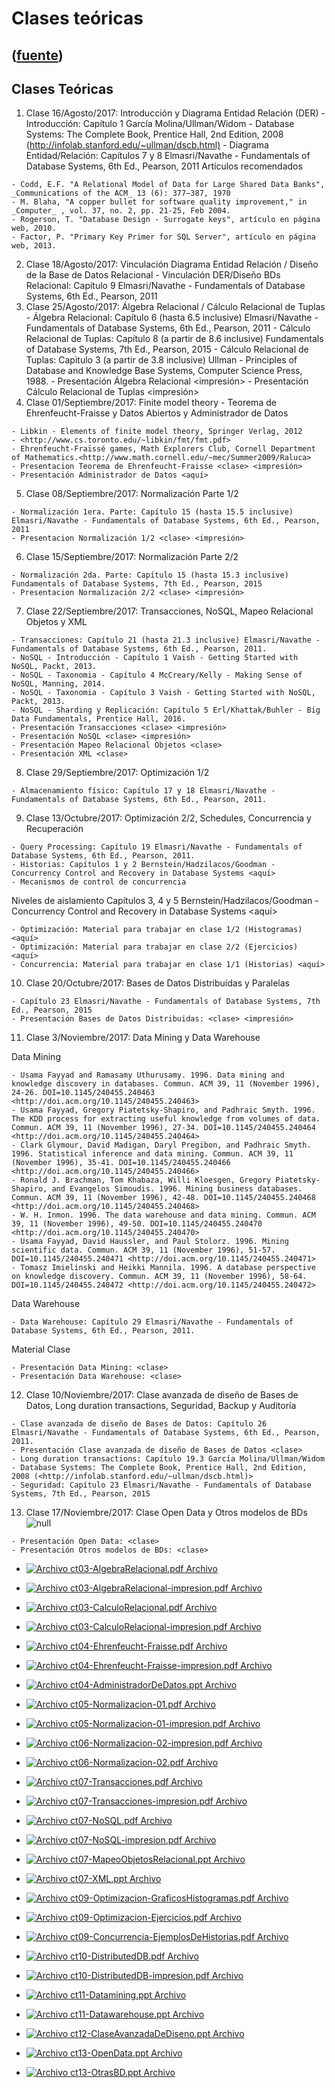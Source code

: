 # Clases teóricas
([fuente](https://campus.exactas.uba.ar/course/view.php?id=1001&section=1))
---
## **Clases Teóricas**

  1. Clase 16/Agosto/2017: Introducción y Diagrama Entidad Relación (DER) 
    - Introducción: Capítulo 1 García Molina/Ullman/Widom - Database Systems: The Complete Book, Prentice Hall, 2nd Edition, 2008 (<http://infolab.stanford.edu/~ullman/dscb.html)>
    - Diagrama Entidad/Relación: Capítulos 7 y 8 Elmasri/Navathe - Fundamentals of Database Systems, 6th Ed., Pearson, 2011
Artículos recomendados

    - Codd, E.F. "A Relational Model of Data for Large Shared Data Banks", _Communications of the ACM_ 13 (6): 377–387, 1970
    - M. Blaha, "A copper bullet for software quality improvement," in _Computer_ , vol. 37, no. 2, pp. 21-25, Feb 2004.
    - Rogerson, T. "Database Design - Surrogate keys", artículo en página web, 2010.
    - Factor, P. "Primary Key Primer for SQL Server", artículo en página web, 2013.
  2. Clase 18/Agosto/2017: Vinculación Diagrama Entidad Relación / Diseño de la Base de Datos Relacional 
    - Vinculación DER/Diseño BDs Relacional: Capítulo 9 Elmasri/Navathe - Fundamentals of Database Systems, 6th Ed., Pearson, 2011
  3. Clase 25/Agosto/2017: Álgebra Relacional / Cálculo Relacional de Tuplas
    - Álgebra Relacional: Capítulo 6 (hasta 6.5 inclusive) Elmasri/Navathe - Fundamentals of Database Systems, 6th Ed., Pearson, 2011
    - Cálculo Relacional de Tuplas: Capítulo 8 (a partir de 8.6 inclusive) Fundamentals of Database Systems, 7th Ed., Pearson, 2015
    - Cálculo Relacional de Tuplas: Capìtulo 3 (a partir de 3.8 inclusive) Ullman - Principles of Database and Knowledge Base Systems, Computer Science Press, 1988.
    - Presentación Álgebra Relacional <clase> <impresión>
    - Presentación Cálculo Relacional de Tuplas <clase> <impresión>
  4. Clase 01/Septiembre/2017: Finite model theory - Teorema de Ehrenfeucht-Fraisse y Datos Abiertos y Administrador de Datos

    - Libkin - Elements of finite model theory, Springer Verlag, 2012
    - <http://www.cs.toronto.edu/~libkin/fmt/fmt.pdf>
    - Ehrenfeucht-Fraïssé games, Math Explorers Club, Cornell Department of Mathematics.<http://www.math.cornell.edu/~mec/Summer2009/Raluca>
    - Presentacion Teorema de Ehrenfeucht-Fraisse <clase> <impresión>
    - Presentación Administrador de Datos <aquí>
  5. Clase 08/Septiembre/2017: Normalización Parte 1/2

    - Normalización 1era. Parte: Capítulo 15 (hasta 15.5 inclusive) Elmasri/Navathe - Fundamentals of Database Systems, 6th Ed., Pearson, 2011
    - Presentacion Normalización 1/2 <clase> <impresión>
  6. Clase 15/Septiembre/2017: Normalización Parte 2/2

    - Normalización 2da. Parte: Capítulo 15 (hasta 15.3 inclusive) Fundamentals of Database Systems, 7th Ed., Pearson, 2015
    - Presentacion Normalización 2/2 <clase> <impresión>
  7. Clase 22/Septiembre/2017: Transacciones, NoSQL, Mapeo Relacional Objetos y XML

    - Transacciones: Capítulo 21 (hasta 21.3 inclusive) Elmasri/Navathe - Fundamentals of Database Systems, 6th Ed., Pearson, 2011.
    - NoSQL - Introducción - Capítulo 1 Vaish - Getting Started with NoSQL, Packt, 2013.
    - NoSQL - Taxonomia - Capítulo 4 McCreary/Kelly - Making Sense of NoSQL, Manning, 2014.
    - NoSQL - Taxonomia - Capítulo 3 Vaish - Getting Started with NoSQL, Packt, 2013.
    - NoSQL - Sharding y Replicación: Capítulo 5 Erl/Khattak/Buhler - Big Data Fundamentals, Prentice Hall, 2016.
    - Presentación Transacciones <clase> <impresión>
    - Presentación NoSQL <clase> <impresión>
    - Presentación Mapeo Relacional Objetos <clase>
    - Presentación XML <clase>
  8. Clase 29/Septiembre/2017: Optimización 1/2

    - Almacenamiento físico: Capítulo 17 y 18 Elmasri/Navathe - Fundamentals of Database Systems, 6th Ed., Pearson, 2011.
  9. Clase 13/Octubre/2017: Optimización 2/2, Schedules, Concurrencia y Recuperación

    - Query Processing: Capítulo 19 Elmasri/Navathe - Fundamentals of Database Systems, 6th Ed., Pearson, 2011.
    - Historias: Capítulos 1 y 2 Bernstein/Hadzilacos/Goodman - Concurrency Control and Recovery in Database Systems <aquí>
    - Mecanismos de control de concurrencia  
Niveles de aislamiento Capítulos 3, 4 y 5 Bernstein/Hadzilacos/Goodman -
Concurrency Control and Recovery in Database Systems <aquí>

    - Optimización: Material para trabajar en clase 1/2 (Histogramas) <aquí>
    - Optimización: Material para trabajar en clase 2/2 (Ejercicios) <aquí>
    - Concurrencia: Material para trabajar en clase 1/1 (Historias) <aquí>
  10. Clase 20/Octubre/2017: Bases de Datos Distribuídas y Paralelas

    - Capítulo 23 Elmasri/Navathe - Fundamentals of Database Systems, 7th Ed., Pearson, 2015
    - Presentación Bases de Datos Distribuidas: <clase> <impresión>
  11. Clase 3/Noviembre/2017: Data Mining y Data Warehouse   
  
Data Mining

    - Usama Fayyad and Ramasamy Uthurusamy. 1996. Data mining and knowledge discovery in databases. Commun. ACM 39, 11 (November 1996), 24-26. DOI=10.1145/240455.240463 <http://doi.acm.org/10.1145/240455.240463>
    - Usama Fayyad, Gregory Piatetsky-Shapiro, and Padhraic Smyth. 1996. The KDD process for extracting useful knowledge from volumes of data. Commun. ACM 39, 11 (November 1996), 27-34. DOI=10.1145/240455.240464 <http://doi.acm.org/10.1145/240455.240464>
    - Clark Glymour, David Madigan, Daryl Pregibon, and Padhraic Smyth. 1996. Statistical inference and data mining. Commun. ACM 39, 11 (November 1996), 35-41. DOI=10.1145/240455.240466 <http://doi.acm.org/10.1145/240455.240466>
    - Ronald J. Brachman, Tom Khabaza, Willi Kloesgen, Gregory Piatetsky-Shapiro, and Evangelos Simoudis. 1996. Mining business databases. Commun. ACM 39, 11 (November 1996), 42-48. DOI=10.1145/240455.240468 <http://doi.acm.org/10.1145/240455.240468>
    - W. H. Inmon. 1996. The data warehouse and data mining. Commun. ACM 39, 11 (November 1996), 49-50. DOI=10.1145/240455.240470 <http://doi.acm.org/10.1145/240455.240470>
    - Usama Fayyad, David Haussler, and Paul Stolorz. 1996. Mining scientific data. Commun. ACM 39, 11 (November 1996), 51-57. DOI=10.1145/240455.240471 <http://doi.acm.org/10.1145/240455.240471>
    - Tomasz Imielinski and Heikki Mannila. 1996. A database perspective on knowledge discovery. Commun. ACM 39, 11 (November 1996), 58-64. DOI=10.1145/240455.240472 <http://doi.acm.org/10.1145/240455.240472>
Data Warehouse  

    - Data Warehouse: Capítulo 29 Elmasri/Navathe - Fundamentals of Database Systems, 6th Ed., Pearson, 2011.
Material Clase  

    - Presentación Data Mining: <clase>
    - Presentación Data Warehouse: <clase>
  12. Clase 10/Noviembre/2017: Clase avanzada de diseño de Bases de Datos, Long duration transactions, Seguridad, Backup y Auditoría 

    - Clase avanzada de diseño de Bases de Datos: Capítulo 26 Elmasri/Navathe - Fundamentals of Database Systems, 6th Ed., Pearson, 2011.
    - Presentación Clase avanzada de diseño de Bases de Datos <clase>
    - Long duration transactions: Capítulo 19.3 García Molina/Ullman/Widom - Database Systems: The Complete Book, Prentice Hall, 2nd Edition, 2008 (<http://infolab.stanford.edu/~ullman/dscb.html)>
    - Seguridad: Capítulo 23 Elmasri/Navathe - Fundamentals of Database Systems, 7th Ed., Pearson, 2015 
  13. Clase 17/Noviembre/2017: Clase Open Data y Otros modelos de BDs ![null](https://www.dc.uba.ar/materias/bd/2017/c1/descargas/new.gif)

    - Presentación Open Data: <clase>
    - Presentación Otros modelos de BDs: <clase>

  - [![Archivo](https://campus.exactas.uba.ar/theme/image.php/magazine/core/1462913092/f/pdf) ct03-AlgebraRelacional.pdf Archivo](https://campus.exactas.uba.ar/mod/resource/view.php?id=53810)

  - [![Archivo](https://campus.exactas.uba.ar/theme/image.php/magazine/core/1462913092/f/pdf) ct03-AlgebraRelacional-impresion.pdf Archivo](https://campus.exactas.uba.ar/mod/resource/view.php?id=53811)

  - [![Archivo](https://campus.exactas.uba.ar/theme/image.php/magazine/core/1462913092/f/pdf) ct03-CalculoRelacional.pdf Archivo](https://campus.exactas.uba.ar/mod/resource/view.php?id=53812)

  - [![Archivo](https://campus.exactas.uba.ar/theme/image.php/magazine/core/1462913092/f/pdf) ct03-CalculoRelacional-impresion.pdf Archivo](https://campus.exactas.uba.ar/mod/resource/view.php?id=53813)

  - [![Archivo](https://campus.exactas.uba.ar/theme/image.php/magazine/core/1462913092/f/pdf) ct04-Ehrenfeucht-Fraisse.pdf Archivo](https://campus.exactas.uba.ar/mod/resource/view.php?id=53814)

  - [![Archivo](https://campus.exactas.uba.ar/theme/image.php/magazine/core/1462913092/f/pdf) ct04-Ehrenfeucht-Fraisse-impresion.pdf Archivo](https://campus.exactas.uba.ar/mod/resource/view.php?id=53815)

  - [![Archivo](https://campus.exactas.uba.ar/theme/image.php/magazine/core/1462913092/f/powerpoint) ct04-AdministradorDeDatos.ppt Archivo](https://campus.exactas.uba.ar/mod/resource/view.php?id=53816)

  - [![Archivo](https://campus.exactas.uba.ar/theme/image.php/magazine/core/1462913092/f/pdf) ct05-Normalizacion-01.pdf Archivo](https://campus.exactas.uba.ar/mod/resource/view.php?id=53817)

  - [![Archivo](https://campus.exactas.uba.ar/theme/image.php/magazine/core/1462913092/f/pdf) ct05-Normalizacion-01-impresion.pdf Archivo](https://campus.exactas.uba.ar/mod/resource/view.php?id=53818)

  - [![Archivo](https://campus.exactas.uba.ar/theme/image.php/magazine/core/1462913092/f/pdf) ct06-Normalizacion-02-impresion.pdf Archivo](https://campus.exactas.uba.ar/mod/resource/view.php?id=53819)

  - [![Archivo](https://campus.exactas.uba.ar/theme/image.php/magazine/core/1462913092/f/pdf) ct06-Normalizacion-02.pdf Archivo](https://campus.exactas.uba.ar/mod/resource/view.php?id=53820)

  - [![Archivo](https://campus.exactas.uba.ar/theme/image.php/magazine/core/1462913092/f/pdf) ct07-Transacciones.pdf Archivo](https://campus.exactas.uba.ar/mod/resource/view.php?id=53821)

  - [![Archivo](https://campus.exactas.uba.ar/theme/image.php/magazine/core/1462913092/f/pdf) ct07-Transacciones-impresion.pdf Archivo](https://campus.exactas.uba.ar/mod/resource/view.php?id=53822)

  - [![Archivo](https://campus.exactas.uba.ar/theme/image.php/magazine/core/1462913092/f/pdf) ct07-NoSQL.pdf Archivo](https://campus.exactas.uba.ar/mod/resource/view.php?id=53823)

  - [![Archivo](https://campus.exactas.uba.ar/theme/image.php/magazine/core/1462913092/f/pdf) ct07-NoSQL-impresion.pdf Archivo](https://campus.exactas.uba.ar/mod/resource/view.php?id=53824)

  - [![Archivo](https://campus.exactas.uba.ar/theme/image.php/magazine/core/1462913092/f/powerpoint) ct07-MapeoObjetosRelacional.ppt Archivo](https://campus.exactas.uba.ar/mod/resource/view.php?id=53825)

  - [![Archivo](https://campus.exactas.uba.ar/theme/image.php/magazine/core/1462913092/f/powerpoint) ct07-XML.ppt Archivo](https://campus.exactas.uba.ar/mod/resource/view.php?id=53826)

  - [![Archivo](https://campus.exactas.uba.ar/theme/image.php/magazine/core/1462913092/f/pdf) ct09-Optimizacion-GraficosHistogramas.pdf Archivo](https://campus.exactas.uba.ar/mod/resource/view.php?id=53827)

  - [![Archivo](https://campus.exactas.uba.ar/theme/image.php/magazine/core/1462913092/f/pdf) ct09-Optimizacion-Ejercicios.pdf Archivo](https://campus.exactas.uba.ar/mod/resource/view.php?id=53828)

  - [![Archivo](https://campus.exactas.uba.ar/theme/image.php/magazine/core/1462913092/f/pdf) ct09-Concurrencia-EjemplosDeHistorias.pdf Archivo](https://campus.exactas.uba.ar/mod/resource/view.php?id=53829)

  - [![Archivo](https://campus.exactas.uba.ar/theme/image.php/magazine/core/1462913092/f/pdf) ct10-DistributedDB.pdf Archivo](https://campus.exactas.uba.ar/mod/resource/view.php?id=53830)

  - [![Archivo](https://campus.exactas.uba.ar/theme/image.php/magazine/core/1462913092/f/pdf) ct10-DistributedDB-impresion.pdf Archivo](https://campus.exactas.uba.ar/mod/resource/view.php?id=53831)

  - [![Archivo](https://campus.exactas.uba.ar/theme/image.php/magazine/core/1462913092/f/powerpoint) ct11-Datamining.ppt Archivo](https://campus.exactas.uba.ar/mod/resource/view.php?id=53832)

  - [![Archivo](https://campus.exactas.uba.ar/theme/image.php/magazine/core/1462913092/f/powerpoint) ct11-Datawarehouse.ppt Archivo](https://campus.exactas.uba.ar/mod/resource/view.php?id=53834)

  - [![Archivo](https://campus.exactas.uba.ar/theme/image.php/magazine/core/1462913092/f/powerpoint) ct12-ClaseAvanzadaDeDiseno.ppt Archivo](https://campus.exactas.uba.ar/mod/resource/view.php?id=53835)

  - [![Archivo](https://campus.exactas.uba.ar/theme/image.php/magazine/core/1462913092/f/powerpoint) ct13-OpenData.ppt Archivo](https://campus.exactas.uba.ar/mod/resource/view.php?id=53836)

  - [![Archivo](https://campus.exactas.uba.ar/theme/image.php/magazine/core/1462913092/f/powerpoint) ct13-OtrasBD.ppt Archivo](https://campus.exactas.uba.ar/mod/resource/view.php?id=53837)

